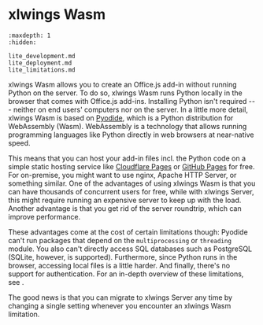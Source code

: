 # xlwings Wasm

```{toctree}
:maxdepth: 1
:hidden:

lite_development.md
lite_deployment.md
lite_limitations.md
```

xlwings Wasm allows you to create an Office.js add-in without running Python on the server. To do so, xlwings Wasm runs Python locally in the browser that comes with Office.js add-ins. Installing Python isn't required --- neither on end users' computers nor on the server. In a little more detail, xlwings Wasm is based on [Pyodide](https://pyodide.org), which is a Python distribution for WebAssembly (Wasm). WebAssembly is a technology that allows running programming languages like Python directly in web browsers at near-native speed.

This means that you can host your add-in files incl. the Python code on a simple static hosting service like [Cloudflare Pages](https://pages.cloudflare.com/) or [GitHub Pages](https://docs.github.com/en/pages) for free. For on-premise, you might want to use nginx, Apache HTTP Server, or something similar. One of the advantages of using xlwings Wasm is that you can have thousands of concurrent users for free, while with xlwings Server, this might require running an expensive server to keep up with the load. Another advantage is that you get rid of the server roundtrip, which can improve performance.

These advantages come at the cost of certain limitations though: Pyodide can't run packages that depend on the `multiprocessing` or `threading` module. You also can't directly access SQL databases such as PostgreSQL (SQLite, however, is supported). Furthermore, since Python runs in the browser, accessing local files is a little harder. And finally, there's no support for authentication. For an in-depth overview of these limitations, see [](lite_limitations.md).

The good news is that you can migrate to xlwings Server any time by changing a single setting whenever you encounter an xlwings Wasm limitation.
